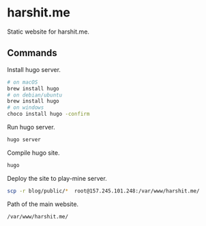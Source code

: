 # harshit.me

Static website for harshit.me.

## Commands

Install hugo server.

```bash
# on macOS
brew install hugo
# on debian/ubuntu
brew install hugo
# on windows
choco install hugo -confirm
```

Run hugo server.

```bash
hugo server
```

Compile hugo site.

```bash
hugo
```

Deploy the site to play-mine server.

```bash
scp -r blog/public/*  root@157.245.101.248:/var/www/harshit.me/
```

Path of the main website.

```bash
/var/www/harshit.me/
```
